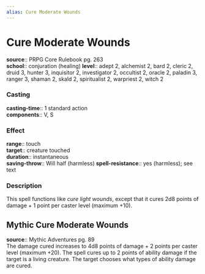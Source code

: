 ```yaml
---
alias: Cure Moderate Wounds
---
```


# Cure Moderate Wounds 

**source**:: PRPG Core Rulebook pg. 263  
**school**:: conjuration (healing)
**level**:: adept 2, alchemist 2, bard 2, cleric 2, druid 3, hunter 3, inquisitor 2, investigator 2, occultist 2, oracle 2, paladin 3, ranger 3, shaman 2, skald 2, spiritualist 2, warpriest 2, witch 2

### Casting 

**casting-time**:: 1 standard action  
**components**:: V, S

### Effect 

**range**:: touch  
**target**:: creature touched  
**duration**:: instantaneous  
**saving-throw**:: Will half (harmless)
**spell-resistance**:: yes (harmless); see text

### Description 

This spell functions like *cure light wounds*, except that it cures 2d8 points of damage + 1 point per caster level (maximum +10).

## Mythic Cure Moderate Wounds 

**source**:: Mythic Adventures pg. 89  
The damage cured increases to 4d8 points of damage + 2 points per caster level (maximum +20). The spell cures up to 2 points of ability damage if the target is a living creature. The target chooses what types of ability damage are cured.
